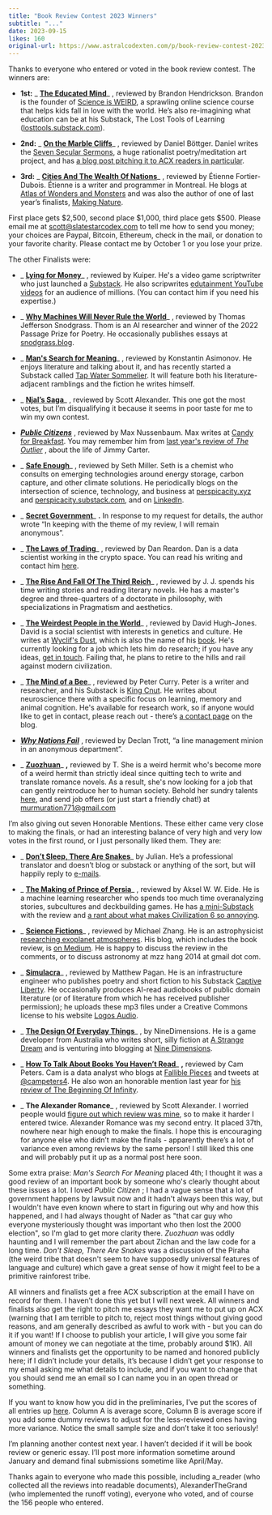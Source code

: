 ```yaml
---
title: "Book Review Contest 2023 Winners"
subtitle: "..."
date: 2023-09-15
likes: 160
original-url: https://www.astralcodexten.com/p/book-review-contest-2023-winners
---
```

Thanks to everyone who entered or voted in the book review contest. The winners are:

  *  **1st:** _ **[The Educated Mind](https://www.astralcodexten.com/p/your-book-review-the-educated-mind)**_ , reviewed by Brandon Hendrickson. Brandon is the founder of [Science is WEIRD](http://scienceisWEIRD.com), a sprawling online science course that helps kids fall in love with the world. He’s also re-imagining what education can be at his Substack, The Lost Tools of Learning ([losttools.substack.com](http://losttools.substack.com)).

  *  **2nd:** _ **[On the Marble Cliffs](https://www.astralcodexten.com/p/your-book-review-on-the-marble-cliffs)**_ , reviewed by Daniel Böttger. Daniel writes the [Seven Secular Sermons](https://sevensecularsermons.org/), a huge rationalist poetry/meditation art project, and has [a blog post pitching it to ACX readers in particular](https://sevensecularsermons.org/welcome-fellow-astral-codex-ten-readers/).

  *  **3rd:** _ **[Cities And The Wealth Of Nations](https://www.astralcodexten.com/p/your-book-review-cities-and-the-wealth)**_ , reviewed by Étienne Fortier-Dubois. Étienne is a writer and programmer in Montreal. He blogs at [Atlas of Wonders and Monsters](https://etiennefd.substack.com/) and was also the author of one of last year’s finalists, [Making Nature](https://astralcodexten.substack.com/p/your-book-review-making-nature).




First place gets $2,500, second place $1,000, third place gets $500. Please email me at scott@slatestarcodex.com to tell me how to send you money; your choices are Paypal, Bitcoin, Ethereum, check in the mail, or donation to your favorite charity. Please contact me by October 1 or you lose your prize.

The other Finalists were:

  *  _ **[Lying for Money](https://www.astralcodexten.com/p/your-book-review-lying-for-money)**_ , reviewed by Kuiper. He's a video game scriptwriter who just launched a [Substack](https://justinkuiper.substack.com/archive). He also scripwrites [edutainment YouTube videos](https://kineticliterature.com/videos/) for an audience of millions. (You can contact him if you need his expertise.)

  *  _ **[Why Machines Will Never Rule the World](https://www.astralcodexten.com/p/your-book-review-why-machines-will)**_ , reviewed by Thomas Jefferson Snodgrass. Thom is an AI researcher and winner of the 2022 Passage Prize for Poetry. He occasionally publishes essays at [snodgrass.blog](https://www.snodgrass.blog).

  *  _ **[Man's Search for Meaning](https://www.astralcodexten.com/p/your-book-review-mans-search-for)**_ , reviewed by Konstantin Asimonov. He enjoys literature and talking about it, and has recently started a Substack called [Tap Water Sommelier](https://tapwatersommelier.substack.com/). It will feature both his literature-adjacent ramblings and the fiction he writes himself.

  *  _ **[Njal’s Saga](https://www.astralcodexten.com/p/your-book-review-njals-saga)**_ , reviewed by Scott Alexander. This one got the most votes, but I’m disqualifying it because it seems in poor taste for me to win my own contest. 

  * _**[Public Citizens](https://www.astralcodexten.com/p/your-book-review-public-citizens)**_ , reviewed by Max Nussenbaum. Max writes at [Candy for Breakfast](https://www.candyforbreakfast.email). You may remember him from [last year's review of ](https://www.astralcodexten.com/p/your-book-review-the-outlier)_[The Outlier](https://www.astralcodexten.com/p/your-book-review-the-outlier)_ , about the life of Jimmy Carter.

  *  _ **[Safe Enough](https://www.astralcodexten.com/p/your-book-review-safe-enough)**_ , reviewed by Seth Miller. Seth is a chemist who consults on emerging technologies around energy storage, carbon capture, and other climate solutions. He periodically blogs on the intersection of science, technology, and business at [perspicacity.xyz](http://perspicacity.xyz) and [perspicacity.substack.com](http://perspicacity.substack.com), and on [LinkedIn](http://www.linkedin.com/in/sethmiller2).

  *  _ **[Secret Government](https://www.astralcodexten.com/p/your-book-review-secret-government)**_ **.** In response to my request for details, the author wrote “In keeping with the theme of my review, I will remain anonymous”.

  *  _ **[The Laws of Trading](https://streaklinks.com/BqMPQ4Q6-kIsiBQuogwoAQoD/https%3A%2F%2Fwww.astralcodexten.com%2Fp%2Fyour-book-review-the-laws-of-trading)**_ , reviewed by Dan Reardon. Dan is a data scientist working in the crypto space. You can read his writing and contact him [here](https://streaklinks.com/BqMPQ4cycpz7EtP6-QGfkTuo/https%3A%2F%2Fdanreardon.com%2Fwriting).

  *  _ **[The Rise And Fall Of The Third Reich](https://www.astralcodexten.com/p/your-book-review-the-rise-and-fall)**_ , reviewed by J. J. spends his time writing stories and reading literary novels. He has a master's degree and three-quarters of a doctorate in philosophy, with specializations in Pragmatism and aesthetics.

  *  _ **[The Weirdest People in the World](https://www.astralcodexten.com/p/your-book-review-the-weirdest-people)**_ , reviewed by David Hugh-Jones. David is a social scientist with interests in genetics and culture. He writes at [Wyclif's Dust](https://wyclif.substack.com), which is also the name of his [book](https://www.amazon.com/Wyclifs-Dust-Western-cultures-printing-ebook/dp/B0B6CGD9L1/ref=sr_1_1?crid=2C4WWF10FXM79&keywords=wyclif%27s+dust&qid=1694202570&sprefix=wyclif%27s+dust%2Caps%2C181&sr=8-1). He's currently looking for a job which lets him do research; if you have any ideas, [get in touch](mailto:davidhughjones@gmail.com). Failing that, he plans to retire to the hills and rail against modern civilization.

  *  _ **[The Mind of a Bee](https://www.astralcodexten.com/p/your-book-review-the-mind-of-a-bee)**_ , reviewed by Peter Curry. Peter is a writer and researcher, and his Substack is [King Cnut](https://kingcnut.substack.com/). He writes about neuroscience there with a specific focus on learning, memory and animal cognition. He's available for research work, so if anyone would like to get in contact, please reach out - there’s [a contact page](https://kingcnut.substack.com/about) on the blog. 

  * _**[Why Nations Fail](https://www.astralcodexten.com/p/your-book-review-why-nations-fail)**_ , reviewed by Declan Trott, “a line management minion in an anonymous department”.

  *  _ **[Zuozhuan](https://www.astralcodexten.com/p/your-book-review-zuozhuan)**_ **,** reviewed by T. She is a weird hermit who's become more of a weird hermit than strictly ideal since quitting tech to write and translate romance novels. As a result, she's now looking for a job that can gently reintroduce her to human society. Behold her sundry talents [here](https://docs.google.com/document/d/e/2PACX-1vTHMeFWyXlTqB-471qSvx4csBQwgl-6txE5fDsP9TOy8CmKnWFSllMUzqeybwe8uz5dpBSVERZHoBJO/pub), and send job offers (or just start a friendly chat!) at [murmuration771@gmail.com](mailto:murmuration771@gmail.com)




I’m also giving out seven Honorable Mentions. These either came very close to making the finals, or had an interesting balance of very high and very low votes in the first round, or I just personally liked them. They are:

  *  _ **[Don’t Sleep, There Are Snakes](https://docs.google.com/document/d/10CiEI7aDL2bMIdx7yayy3vlq0TJ8dO5LGnG7yIDPiw8/edit#heading=h.aoaw49ve7clq)**_ by Julian. He’s a professional translator and doesn’t blog or substack or anything of the sort, but will happily reply to [e-mails](mailto:julian@fastmail.cn).

  *  _ **[The Making of Prince of Persia](https://awweide.substack.com/p/the-making-of-prince-of-persia)**_ , reviewed by Aksel W. W. Eide. He is a machine learning researcher who spends too much time overanalyzing stories, subcultures and deckbuilding games. He has [a mini-Substack](https://awweide.substack.com/) with the review and [a rant about what makes Civilization 6 so annoying](https://awweide.substack.com/p/civilization-6-and-choices-choices).

  *  _ **[Science Fictions](https://michael-zhang.medium.com/trust-scientists-less-trust-humanity-more-9eb1f5af98d4)**_ , reviewed by Michael Zhang. He is an astrophysicist [researching exoplanet atmospheres](https://www.nasa.gov/feature/goddard/2022/hubble-puffy-planets-lose-atmospheres-become-super-earths/). His blog, which includes the book review, is [on Medium](https://michael-zhang.medium.com/). He is happy to discuss the review in the comments, or to discuss astronomy at mzz hang 2014 at gmail dot com.

  *  _ **[Simulacra](https://captiveliberty.substack.com/p/the-simulacra-by-philip-k-dick)**_ , reviewed by Matthew Pagan. He is an infrastructure engineer who publishes poetry and short fiction to his Substack [Captive Liberty](https://captiveliberty.substack.com). He occasionally produces AI-read audiobooks of public domain literature (or of literature from which he has received publisher permission); he uploads these mp3 files under a Creative Commons license to his website [Logos Audio](https://logos.audio).

  *  _ **[The Design Of Everyday Things](https://ninedimensions.substack.com/p/book-review-the-design-of-everyday)**_ , by NineDimensions. He is a game developer from Australia who writes short, silly fiction at [A Strange Dream](https://astrangedream.substack.com) and is venturing into blogging at [Nine Dimensions](https://ninedimensions.substack.com).

  *  _ **[How To Talk About Books You Haven’t Read](https://falliblepieces.substack.com/p/book-review-how-to-talk-about-books)**_ **,** reviewed by Cam Peters. Cam is a data analyst who blogs at [Fallible Pieces](https://falliblepieces.substack.com/?utm_source=substack&utm_medium=web&utm_campaign=substack_profile&utm_source=%2Fprofile%2F12769514-cam-peters&utm_medium=reader2) and tweets at [@campeters4](https://twitter.com/campeters4). He also won an honorable mention last year for [his review of The Beginning Of Infinity](https://docs.google.com/document/d/100kMdSVFviZSSBvUyyEQPMNlvLptVQxHFD9i9wGuBWs/edit#heading=h.c9ry6h2ze0xi).

  *  _ **The Alexander Romance**_ , reviewed by Scott Alexander. I worried people would [figure out which review was mine](https://manifold.markets/ShakedKoplewitz/did-scott-write-the-njals-saga-book), so to make it harder I entered twice. Alexander Romance was my second entry. It placed 37th, nowhere near high enough to make the finals. I hope this is encouraging for anyone else who didn’t make the finals - apparently there’s a lot of variance even among reviews by the same person! I still liked this one and will probably put it up as a normal post here soon.




Some extra praise: _Man's Search For Meaning_ placed 4th; I thought it was a good review of an important book by someone who's clearly thought about these issues a lot. I loved _Public Citizen_ ; I had a vague sense that a lot of government happens by lawsuit now and it hadn't always been this way, but I wouldn't have even known where to start in figuring out why and how this happened, and I had always thought of Nader as "that car guy who everyone mysteriously thought was important who then lost the 2000 election", so I'm glad to get more clarity there. _Zuozhuan_ was oddly haunting and I will remember the part about Zichan and the law code for a long time. _Don't Sleep, There Are Snakes_ was a discussion of the Piraha (the weird tribe that doesn't seem to have supposedly universal features of language and culture) which gave a great sense of how it might feel to be a primitive rainforest tribe.

All winners and finalists get a free ACX subscription at the email I have on record for them. I haven’t done this yet but I will next week. All winners and finalists also get the right to pitch me essays they want me to put up on ACX (warning that I am terrible to pitch to, reject most things without giving good reasons, and am generally described as awful to work with - but you can do it if you want! If I choose to publish your article, I will give you some fair amount of money we can negotiate at the time, probably around $1K). All winners and finalists get the opportunity to be named and honored publicly here; if I didn’t include your details, it’s because I didn’t get your response to my email asking me what details to include, and if you want to change that you should send me an email so I can name you in an open thread or something.

If you want to know how you did in the preliminaries, I’ve put the scores of all entries up [here](https://docs.google.com/spreadsheets/d/1amWl-Khz3LYlfZp9DUl7b4V0ySg3jOz1/edit#gid=1624610629). Column A is average score, Column B is average score if you add some dummy reviews to adjust for the less-reviewed ones having more variance. Notice the small sample size and don’t take it too seriously!

I’m planning another contest next year. I haven’t decided if it will be book review or generic essay. I’ll post more information sometime around January and demand final submissions sometime like April/May.

Thanks again to everyone who made this possible, including a_reader (who collected all the reviews into readable documents), AlexanderTheGrand (who implemented the runoff voting), everyone who voted, and of course the 156 people who entered. 
